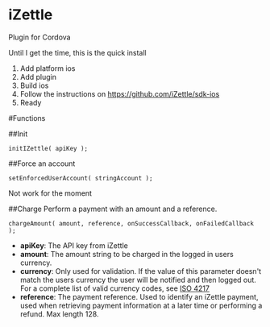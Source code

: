 # iZettle
Plugin for Cordova


Until I get the time, this is the quick install

1. Add platform ios
2. Add plugin
3. Build ios
4. Follow the instructions on https://github.com/iZettle/sdk-ios
5. Ready

#Functions

##Init

	initIZettle( apiKey );

##Force an account

	setEnforcedUserAccount( stringAccount );

Not work for the moment


##Charge
Perform a payment with an amount and a reference.
	
	chargeAmount( amount, reference, onSuccessCallback, onFailedCallback );

- **apiKey**: The API key from iZettle
- **amount**: The amount string to be charged in the logged in users currency.
- **currency**: Only used for validation. If the value of this parameter doesn't match the users currency the user will be notified and then logged out. For a complete list of valid currency codes, see [ISO 4217](http://www.xe.com/iso4217.php)
- **reference**: The payment reference. Used to identify an iZettle payment, used when retrieving payment information at a later time or performing a refund. Max length 128.
